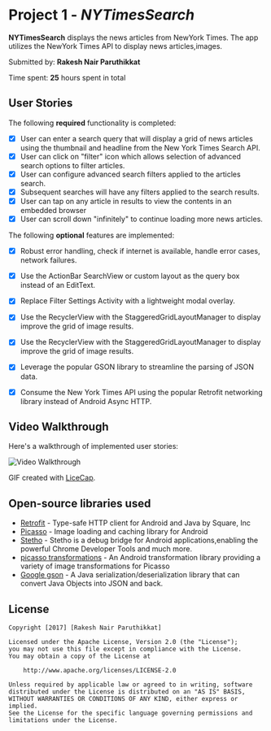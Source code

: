 # Project 1 - *NYTimesSearch*

**NYTimesSearch** displays the news articles from NewYork Times. The app utilizes the NewYork Times API to display news articles,images.

Submitted by: **Rakesh Nair Paruthikkat**


Time spent: **25** hours spent in total

## User Stories

The following **required** functionality is completed:

* [x] User can enter a search query that will display a grid of news articles using the thumbnail and
      headline from the New York Times Search API.
* [x] User can click on "filter" icon which allows selection of advanced search options to filter articles.
* [x] User can configure advanced search filters applied to the articles search.
* [x] Subsequent searches will have any filters applied to the search results.
* [x] User can tap on any article in results to view the contents in an embedded browser
* [x] User can scroll down "infinitely" to continue loading more news articles.

The following **optional** features are implemented:

* [x] Robust error handling, check if internet is available, handle error cases, network failures.
* [x] Use the ActionBar SearchView or custom layout as the query box instead of an EditText.
* [x] Replace Filter Settings Activity with a lightweight modal overlay.
* [x] Use the RecyclerView with the StaggeredGridLayoutManager to display improve the grid of image results.
* [x] Use the RecyclerView with the StaggeredGridLayoutManager to display improve the grid of image results.
* [x] Leverage the popular GSON library to streamline the parsing of JSON data.
* [x] Consume the New York Times API using the popular Retrofit networking library instead of Android Async HTTP.


## Video Walkthrough

Here's a walkthrough of implemented user stories:

<img src='http://i.imgur.com/TjMZWEq.gif' title='Video Walkthrough ' width='' alt='Video Walkthrough' />


GIF created with [LiceCap](http://www.cockos.com/licecap/).


## Open-source libraries used

- [Retrofit](https://github.com/square/retrofit) - Type-safe HTTP client for Android and Java by Square, Inc
- [Picasso](http://square.github.io/picasso/) - Image loading and caching library for Android
- [Stetho](https://github.com/facebook/stetho) - Stetho is a debug bridge for Android applications,enabling the powerful Chrome Developer Tools and much more.
- [picasso transformations](https://github.com/wasabeef/picasso-transformations) - An Android transformation library providing a variety of image transformations for Picasso
- [Google gson](https://github.com/google/gson) - A Java serialization/deserialization library that can convert Java Objects into JSON and back.


## License

    Copyright [2017] [Rakesh Nair Paruthikkat]

    Licensed under the Apache License, Version 2.0 (the "License");
    you may not use this file except in compliance with the License.
    You may obtain a copy of the License at

        http://www.apache.org/licenses/LICENSE-2.0

    Unless required by applicable law or agreed to in writing, software
    distributed under the License is distributed on an "AS IS" BASIS,
    WITHOUT WARRANTIES OR CONDITIONS OF ANY KIND, either express or implied.
    See the License for the specific language governing permissions and
    limitations under the License.